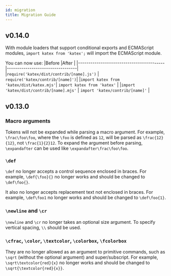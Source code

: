 ```yaml
---
id: migration
title: Migration Guide
---
```


## v0.14.0

With module loaders that support conditional exports and ECMAScript modules,
`import katex from 'katex';` will import the ECMAScript module.

You can now use:
|Before                                    |After                             |
|------------------------------------------|----------------------------------|
|`require('katex/dist/contrib/[name].js')` | `require('katex/contrib/[name]')`|
|`import katex from 'katex/dist/katex.mjs'`| `import katex from 'katex'`      |
|`import 'katex/dist/contrib/[name].mjs'`  | `import 'katex/contrib/[name]'`  |

## v0.13.0

### Macro arguments
Tokens will not be expanded while parsing a macro argument. For example, `\frac\foo\foo`,
where the `\foo` is defined as `12`, will be parsed as `\frac{12}{12}`, not
`\frac{1}{2}12`. To expand the argument before parsing, `\expandafter` can
be used like `\expandafter\frac\foo\foo`.

### `\def`
`\def` no longer accepts a control sequence enclosed in braces. For example,
`\def{\foo}{}` no longer works and should be changed to `\def\foo{}`.

It also no longer accepts replacement text not enclosed in braces. For example,
`\def\foo1` no longer works and should be changed to `\def\foo{1}`.

### `\newline` and `\cr`
`\newline` and `\cr` no longer takes an optional size argument. To specify vertical
spacing, `\\` should be used.

### `\cfrac`, `\color`, `\textcolor`, `\colorbox`, `\fcolorbox`
They are no longer allowed as an argument to primitive commands, such as `\sqrt`
(without the optional argument) and super/subscript. For example,
`\sqrt\textcolor{red}{x}` no longer works and should be changed to
`\sqrt{\textcolor{red}{x}}`.
